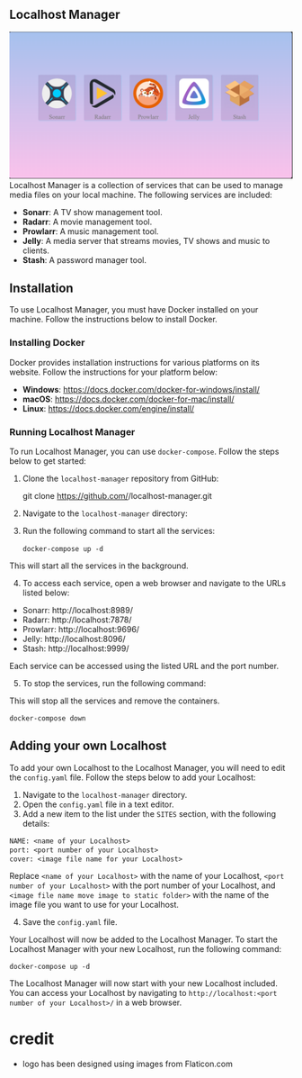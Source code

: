 ## Localhost Manager

![sample image](static/manager.png)
Localhost Manager is a collection of services that can be used to manage media files on your local machine. The following services are included:

- **Sonarr**: A TV show management tool.
- **Radarr**: A movie management tool.
- **Prowlarr**: A music management tool.
- **Jelly**: A media server that streams movies, TV shows and music to clients.
- **Stash**: A password manager tool.


## Installation

To use Localhost Manager, you must have Docker installed on your machine. Follow the instructions below to install Docker.

### Installing Docker

Docker provides installation instructions for various platforms on its website. Follow the instructions for your platform below:

- **Windows**: https://docs.docker.com/docker-for-windows/install/
- **macOS**: https://docs.docker.com/docker-for-mac/install/
- **Linux**: https://docs.docker.com/engine/install/

### Running Localhost Manager

To run Localhost Manager, you can use `docker-compose`. Follow the steps below to get started:

1. Clone the `localhost-manager` repository from GitHub: 

    git clone https://github.com/<your-username>/localhost-manager.git


2. Navigate to the `localhost-manager` directory: 


3. Run the following command to start all the services: 

    `docker-compose up -d`


This will start all the services in the background.

4. To access each service, open a web browser and navigate to the URLs listed below:

- Sonarr: http://localhost:8989/
- Radarr: http://localhost:7878/
- Prowlarr: http://localhost:9696/
- Jelly: http://localhost:8096/
- Stash: http://localhost:9999/

Each service can be accessed using the listed URL and the port number.

5. To stop the services, run the following command:


This will stop all the services and remove the containers.

    docker-compose down

## Adding your own Localhost

To add your own Localhost to the Localhost Manager, you will need to edit the `config.yaml` file. Follow the steps below to add your Localhost:

1. Navigate to the `localhost-manager` directory.
2. Open the `config.yaml` file in a text editor.
3. Add a new item to the list under the `SITES` section, with the following details:


```
NAME: <name of your Localhost>
port: <port number of your Localhost>
cover: <image file name for your Localhost>
```


Replace `<name of your Localhost>` with the name of your Localhost, `<port number of your Localhost>` with the port number of your Localhost, and `<image file name move image to static folder>` with the name of the image file you want to use for your Localhost.

4. Save the `config.yaml` file.

Your Localhost will now be added to the Localhost Manager. To start the Localhost Manager with your new Localhost, run the following command:

```
docker-compose up -d
```


The Localhost Manager will now start with your new Localhost included. You can access your Localhost by navigating to `http://localhost:<port number of your Localhost>/` in a web browser.


# credit
 - logo has been designed using images from Flaticon.com